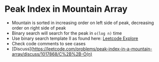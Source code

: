 # Peak Index in Mountain Array
* Mountain is sorted in increasing order on left side of peak, decreasing order on right side of peak
* Binary search will search for the peak in `o(log n)` time
* Use binary search template II as found here: [Leetcode Explore](https://leetcode.com/explore/learn/card/binary-search/126/template-ii/937/)
* Check code comments to see cases
* [Discuss](https://leetcode.com/problems/peak-index-in-a-mountain-array/discuss/1017868/C%2B%2B-O(n)